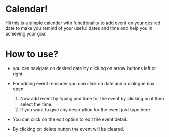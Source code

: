 # Calendar!

Hii this is a simple calendar with functionality to add event on your desired date to make you remind of your useful dates and time and help you in achieving your goal.

# How to use?

 - you can navigate on desired date by clicking on arrow buttons left or
   right
 - For adding event reminder you can click on date and a dialogue box
   open.

	1. Now add event by typing and time for the event by clicking on it then select the time.
	2. If you want to give any description for the event just type here.
- You  can click on the edit option to edit the event detail.
- By clicking on delete button the event will be cleared.
